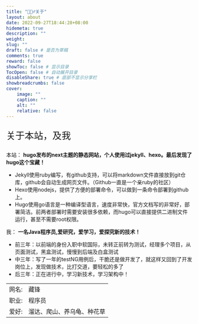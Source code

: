 ```yaml
---
title: "🙋🏻‍♂️关于"
layout: about
date: 2022-09-27T18:44:28+08:00
hidemeta: true
description: ""
weight:
slug: ""
draft: false # 是否为草稿
comments: true
reward: false
showToc: false # 显示目录
TocOpen: false # 自动展开目录
disableShare: true # 底部不显示分享栏
showbreadcrumbs: false
cover:
    image: ""
    caption: ""
    alt: ""
    relative: false
---
```




<p style="font-size: 25px;">关于本站，及我</p>

本站：
**hugo发布的next主题的静态网站，个人使用过jekyll、hexo。最后发现了hugo这个宝藏！**
-   Jekyll使用ruby编写，有github支持，可以将markdown文件直接放到git仓库，github会自动生成网页文件。（Github一直是一个亲ruby的社区）
-   Hexo使用nodejs，提供了方便的部署命令，可以做到一条命令部署到github上。
-   Hugo使用go语言是一种编译型语言，速度非常快，官方文档写的非常好，部署简洁。前两者部署时需要安装很多依赖，而hugo可以直接提供二进制文件运行，甚至不需要root权限。

我：
**一名Java程序员,爱研究，爱学习，爱探究新的技术！**
- 前三年：以前端的身份入职中软国际，未转正前转为测试，经理多个项目，从页面测试，黑盒测试，慢慢到后端及白盒测试
- 中三年：写了一年的testNG用例后，干脆还是做开发了，就这样又回到了开发岗位上，发现做技术，比打交道，要轻松的多了
- 后三年：正在进行中，学习新技术，学习架构中！


|           |                    |
| --------- | ------------------ |
| 网名:     | 藏锋         |
| 职业:     | 程序员             |
| 爱好:     | 溜达、爬山、养乌龟、种花草 |